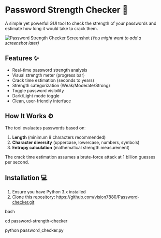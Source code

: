 # Password Strength Checker 🔐

A simple yet powerful GUI tool to check the strength of your passwords and estimate how long it would take to crack them.

![Password Strength Checker Screenshot](screenshot.png) *(You might want to add a screenshot later)*

## Features ✨

- Real-time password strength analysis
- Visual strength meter (progress bar)
- Crack time estimation (seconds to years)
- Strength categorization (Weak/Moderate/Strong)
- Toggle password visibility
- Dark/Light mode toggle
- Clean, user-friendly interface

## How It Works ⚙️

The tool evaluates passwords based on:
1. **Length** (minimum 8 characters recommended)
2. **Character diversity** (uppercase, lowercase, numbers, symbols)
3. **Entropy calculation** (mathematical strength measurement)

The crack time estimation assumes a brute-force attack at 1 billion guesses per second.

## Installation 💻

1. Ensure you have Python 3.x installed
2. Clone this repository:
https://github.com/vision7880/Password-checker.git


bash

cd password-strength-checker

python password_checker.py
